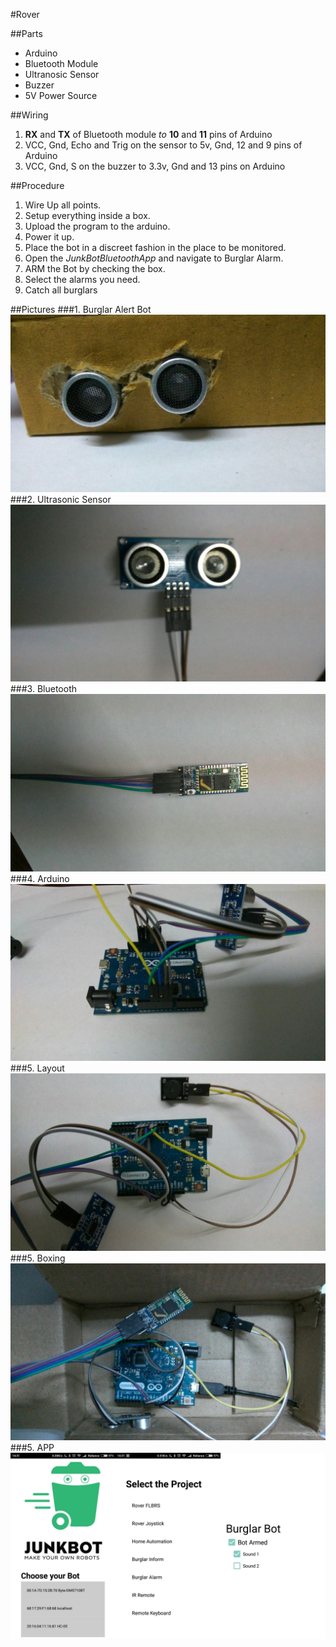 #Rover

##Parts

- Arduino
- Bluetooth Module
- Ultranosic Sensor
- Buzzer
- 5V Power Source

##Wiring

1. **RX** and **TX** of Bluetooth module *to* **10** and **11** pins of Arduino
2. VCC, Gnd, Echo and Trig on the sensor to 5v, Gnd, 12 and 9 pins of Arduino
3. VCC, Gnd, S on the buzzer to 3.3v, Gnd and 13 pins on Arduino

##Procedure

1. Wire Up all points.
2. Setup everything inside a box.
3. Upload the program to the arduino.
4. Power it up.
5. Place the bot in a discreet fashion in the place to be monitored.
6. Open the *JunkBotBluetoothApp* and navigate to Burglar Alarm.
7. ARM the Bot by checking the box.
8. Select the alarms you need.
9. Catch all burglars


##Pictures
###1. Burglar Alert Bot
![BBot](/img/bbot2/1.jpg)
###2. Ultrasonic Sensor
![BBot](/img/bbot2/6.jpg)
###3. Bluetooth
![BBot](/img/bbot2/4.jpg)
###4. Arduino
![BBot](/img/bbot2/8.jpg)
###5. Layout
![BBot](/img/bbot2/7.jpg)
###5. Boxing
![BBot](/img/bbot2/9.jpg)
###5. APP
![BBot](/img/bbot2/APPA.jpg)